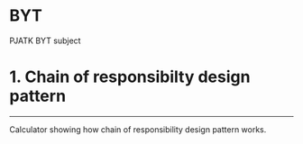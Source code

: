 # BYT
PJATK BYT subject

# 1. Chain of responsibilty design pattern
-----
Calculator showing how chain of responsibility design pattern works.
